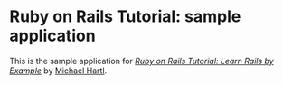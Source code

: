 # Ruby on Rails Tutorial: sample application

This is the sample application for [*Ruby on Rails Tutorial: Learn Rails by Example*](http://railstutorial.org/) by [Michael Hartl](http://michelhartl.com/).
